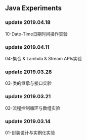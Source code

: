 Java Experiments
-----------------------
### update 2019.04.18

10-Date-Time日期时间操作实验

### update 2019.04.11

04-集合 & Lambda & Stream APIs实验

### update 2019.03.28

03-类的继承与接口实验

### update 2019.03.21
 
02-流程控制循环与数组实验

### update 2019.03.14

01-封装设计与实例化实验

 